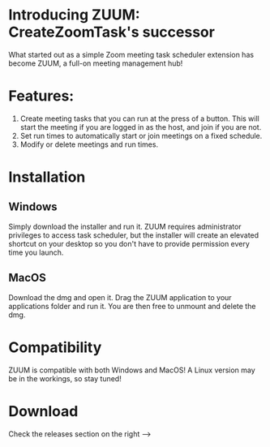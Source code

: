 # Introducing ZUUM: CreateZoomTask's successor

What started out as a simple Zoom meeting task scheduler extension has become ZUUM, a full-on meeting management hub!

# Features:
1. Create meeting tasks that you can run at the press of a button. This will start the meeting if you are logged in as the host, and join if you are not.
1. Set run times to automatically start or join meetings on a fixed schedule.
1. Modify or delete meetings and run times.

# Installation
## Windows
Simply download the installer and run it. ZUUM requires administrator privileges to access task scheduler, but the installer will create an elevated shortcut on your desktop so you don't have to provide permission every time you launch. 

## MacOS
Download the dmg and open it. Drag the ZUUM application to your applications folder and run it. You are then free to unmount and delete the dmg.

# Compatibility
ZUUM is compatible with both Windows and MacOS! A Linux version may be in the workings, so stay tuned!

# Download
Check the releases section on the right -->
